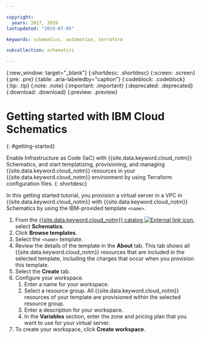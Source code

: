 ```yaml
---

copyright:
  years: 2017, 2019
lastupdated: "2019-07-05"

keywords: schematics, automation, terraform

subcollection: schematics

---
```


{:new_window: target="_blank"}
{:shortdesc: .shortdesc}
{:screen: .screen}
{:pre: .pre}
{:table: .aria-labeledby="caption"}
{:codeblock: .codeblock}
{:tip: .tip}
{:note: .note}
{:important: .important}
{:deprecated: .deprecated}
{:download: .download}
{:preview: .preview}

# Getting started with IBM Cloud Schematics
{: #getting-started}

Enable Infrastructure as Code (IaC) with {{site.data.keyword.cloud_notm}} Schematics, and start templatizing, provisioning, and managing {{site.data.keyword.cloud_notm}} resources in your {{site.data.keyword.cloud_notm}} environment by using Terraform configuration files. 
{: shortdesc}

In this getting started tutorial, you provision a virtual server in a VPC in {{site.data.keyword.cloud_notm}} with {{site.data.keyword.cloud_notm}} Schematics by using the IBM-provided template `<name>`. 

1. From the [{{site.data.keyword.cloud_notm}} catalog ![External link icon](../icons/launch-glyph.svg "External link icon")](https://cloud.ibm.com/catalog?category=devops), select **Schematics**. 
2. Click **Browse templates**. 
3. Select the `<name>` template. 
4. Review the details of the template in the **About** tab. This tab shows all {{site.data.keyword.cloud_notm}} resources that are included in the selected template, including the charges that occur when you provision this template. 
5. Select the **Create** tab. 
6. Configure your workspace. 
   1. Enter a name for your workspace. 
   2. Select a resource group. All {{site.data.keyword.cloud_notm}} resources of your template are provisioned within the selected resource group. 
   3. Enter a description for your workspace. 
   4. In the **Variables** section, enter the zone and pricing plan that you want to use for your virtual server. 
7. To create your workspace, click **Create workspace**. 



